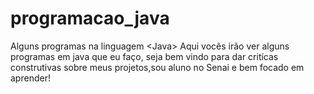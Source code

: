 # programacao_java
Alguns programas na linguagem &lt;Java>
Aqui vocês irão ver alguns programas em java que eu faço, seja bem vindo para dar critícas construtivas sobre meus projetos,sou aluno no Senai e bem focado em aprender!
